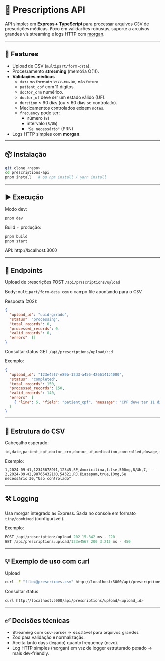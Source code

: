 # 📄 Prescriptions API

API simples em **Express + TypeScript** para processar arquivos CSV de prescrições médicas.
Foco em validações robustas, suporte a arquivos grandes via streaming e logs HTTP com [morgan](https://github.com/expressjs/morgan).

---

## 🚀 Features

- Upload de CSV (`multipart/form-data`).
- Processamento **streaming** (memória O(1)).
- **Validações médicas**:
  - `date` no formato `YYYY-MM-DD`, não futura.
  - `patient_cpf` com 11 dígitos.
  - `doctor_crm` numérico.
  - `doctor_uf` deve ser um estado válido (UF).
  - `duration` ≤ 90 dias (ou ≤ 60 dias se controlado).
  - Medicamentos controlados exigem `notes`.
  - `frequency` pode ser:
    - número (`8`)
    - intervalo (`8/8h`)
    - `"Se necessário"` (PRN)
- Logs HTTP simples com **morgan**.

---

## 📦 Instalação

```bash
git clone <repo>
cd prescriptions-api
pnpm install   # ou npm install / yarn install
```

---

## ▶️ Execução

Modo dev:
```bash
pnpm dev
```

Build + produção:
```bash
pnpm build
pnpm start
```

API: http://localhost:3000

---

## 📂 Endpoints
Upload de prescrições
POST `/api/prescriptions/upload`

Body: `multipart/form-data com` o campo file apontando para o CSV.

Resposta (202):
```json
{
  "upload_id": "uuid-gerado",
  "status": "processing",
  "total_records": 0,
  "processed_records": 0,
  "valid_records": 0,
  "errors": []
}
```

Consultar status
GET `/api/prescriptions/upload/:id`

Exemplo:
```json
{
  "upload_id": "123e4567-e89b-12d3-a456-426614174000",
  "status": "completed",
  "total_records": 150,
  "processed_records": 150,
  "valid_records": 140,
  "errors": [
    { "line": 5, "field": "patient_cpf", "message": "CPF deve ter 11 dígitos", "value": "12345" }
  ]
}
```

---

## 📝 Estrutura do CSV

Cabeçalho esperado:
```csv
id,date,patient_cpf,doctor_crm,doctor_uf,medication,controlled,dosage,frequency,duration,notes
```

Exemplo:
```csv
1,2024-09-01,12345678901,12345,SP,Amoxicilina,false,500mg,8/8h,7,---
2,2024-09-02,98765432100,54321,RJ,Diazepam,true,10mg,Se necessário,30,"Uso controlado"
```

---

## 🛠️ Logging

Usa morgan integrado ao Express.
Saída no console em formato `tiny/combined` (configurável).

Exemplo:
```swift
POST /api/prescriptions/upload 202 15.342 ms - 120
GET /api/prescriptions/upload/123e4567 200 3.210 ms - 450
```

---

## 💡 Exemplo de uso com curl
Upload
```bash
curl -F "file=@prescricoes.csv" http://localhost:3000/api/prescriptions/upload
```

Consultar status
```bash
curl http://localhost:3000/api/prescriptions/upload/<upload_id>
```

---

## ✅ Decisões técnicas

- Streaming com csv-parser → escalável para arquivos grandes.
- Zod para validação e normalização.
- Aceita tanto days (legado) quanto frequency (novo).
- Log HTTP simples (morgan) em vez de logger estruturado pesado → mais dev-friendly.

